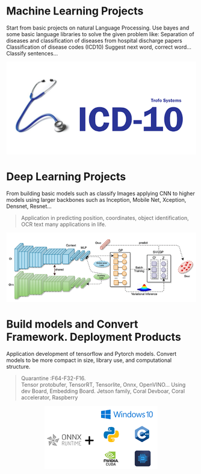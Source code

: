 
# Machine Learning Projects
Start from basic projects on natural Language Processing. Use bayes and some basic language libraries to solve the given problem like:
Separation of diseases and classification of diseases from hospital discharge papers
Classification of disease codes (ICD10)
Suggest next word, correct word...
Classify sentences...
<center><img src="assets/images/icd10.png"/></center>

# Deep Learning Projects

From building basic models such as classify Images applying CNN to higher models using larger backbones such as Inception, Mobile Net, Xception, Densnet, Resnet... 
> Application in predicting position, coordinates, object identification, OCR text many applications in life.

<center><img src="assets/images/backbone.PNG"/></center>

# Build models and Convert Framework. Deployment Products

Application development of tensorflow and Pytorch models.
Convert models to be more compact in size, library use, and computational structure.
> Quarantine :F64-F32-F16. <br>
> Tensor protobufer, TensorRT, Tensorlite, Onnx, OpenVINO... </r>
> Using dev Board, Embedding Board. Jetson family, Coral Devboar, Coral accelerator, Raspberry <br>
<center><img src="assets/images/onnx.png"/></center>
